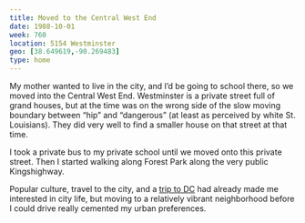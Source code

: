 ```yaml
---
title: Moved to the Central West End
date: 1988-10-01
week: 760
location: 5154 Westminster
geo: [38.649619,-90.269483]
type: home
---
```


My mother wanted to live in the city, and I’d be going to school there, so we moved into the Central West End. Westminster is a private street full of grand houses, but at the time was on the wrong side of the slow moving boundary between “hip” and “dangerous” (at least as perceived by white St. Louisians). They did very well to find a smaller house on that street at that time.

I took a private bus to my private school until we moved onto this private street. Then I started walking along Forest Park along the very public Kingshighway.

Popular culture, travel to the city, and a [trip to DC](/history/travel/1986-virginia/) had already made me interested in city life, but moving to a relatively vibrant neighborhood before I could drive really cemented my urban preferences.
